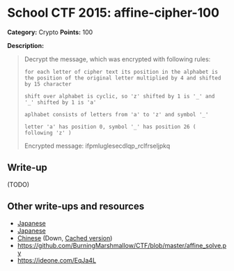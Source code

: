 # School CTF 2015: affine-cipher-100

**Category:** Crypto
**Points:** 100

**Description:**

> Decrypt the message, which was encrypted with following rules:
>
>     for each letter of cipher text its position in the alphabet is the position of the original letter multiplied by 4 and shifted by 15 character
>
>     shift over alphabet is cyclic, so 'z' shifted by 1 is '_' and '_' shifted by 1 is 'a'
>
>     aplhabet consists of letters from 'a' to 'z' and symbol '_'
>
>     letter 'a' has position 0, symbol '_' has position 26 ( following 'z' )
>
> Encrypted message: ifpmluglesecdlqp_rclfrseljpkq
## Write-up

(TODO)

## Other write-ups and resources

* [Japanese](http://charo-it.hatenablog.jp/entry/2015/05/03/225115)
* [Japanese](http://chikyukotei.github.io/2015/09/12/schoolctf-2015-affine-cipher-100-writeup/)
* [Chinese](http://blog.lionbug.pw/ctf/school-ctf-spring-writeup/) (Down, [Cached version](http://webcache.googleusercontent.com/search?q=cache:9Ss-ircs-WgJ:blog.lionbug.pw/ctf/school-ctf-spring-writeup/+&cd=4&hl=de&ct=clnk&gl=de))
* <https://github.com/BurningMarshmallow/CTF/blob/master/affine_solve.py>
* <https://ideone.com/EqJa4L>
